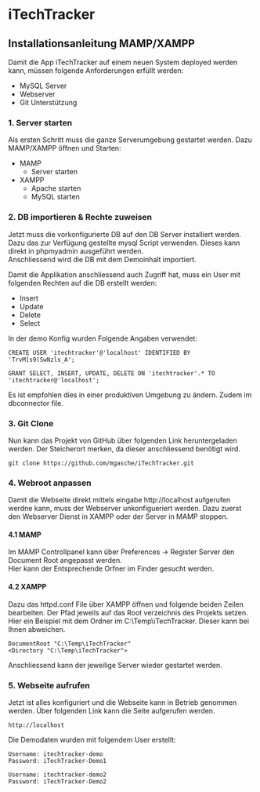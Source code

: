 # iTechTracker 

## Installationsanleitung MAMP/XAMPP
Damit die App iTechTracker auf einem neuen System deployed werden kann, müssen folgende Anforderungen erfüllt werden:
* MySQL Server
* Webserver
* Git Unterstützung

### 1. Server starten
Als ersten Schritt muss die ganze Serverumgebung gestartet werden. Dazu MAMP/XAMPP öffnen und Starten:
* MAMP
    * Server starten
* XAMPP
    * Apache starten
    * MySQL starten

### 2. DB importieren & Rechte zuweisen
Jetzt muss die vorkonfigurierte DB auf den DB Server installiert werden. Dazu das zur Verfügung gestellte mysql Script verwenden. Dieses kann direkt in phpmyadmin ausgeführt werden. <br>
Anschliessend wird die DB mit dem Demoinhalt importiert.

Damit die Applikation anschliessend auch Zugriff hat, muss ein User mit folgenden Rechten auf die DB erstellt werden:
* Insert
* Update
* Delete
* Select

In der demo Konfig wurden Folgende Angaben verwendet:


````
CREATE USER 'itechtracker'@'localhost' IDENTIFIED BY 'TrvM]s9(SwNzls_A';
````

````
GRANT SELECT, INSERT, UPDATE, DELETE ON 'itechtracker'.* TO 'itechtracker@'localhost';
````

Es ist empfohlen dies in einer produktiven Umgebung zu ändern. Zudem im dbconnector file.

### 3. Git Clone
Nun kann das Projekt von GitHub über folgenden Link heruntergeladen werden. Der Steicherort merken, da dieser anschliessend benötigt wird.

````
git clone https://github.com/mgasche/iTechTracker.git
````

### 4. Webroot anpassen
Damit die Webseite direkt mittels eingabe http://localhost aufgerufen werdne kann, muss der Webserver unkonfigueriert werden. Dazu zuerst den Webserver Dienst in XAMPP oder der Server in MAMP stoppen.

#### 4.1 MAMP
Im MAMP Controllpanel kann über Preferences -> Register Server den Document Root angepasst werden. <br>
Hier kann der Entsprechende Orfner im Finder gesucht werden.

#### 4.2 XAMPP
Dazu das httpd.conf File über XAMPP öffnen und folgende beiden Zeilen bearbeiten.
Der Pfad jeweils auf das Root verzeichnis des Projekts setzen. Hier ein Beispiel mit dem Ordner im C:\Temp\iTechTracker. Dieser kann bei Ihnen abweichen.
````
DocumentRoot "C:\Temp\iTechTracker"
<Directory "C:\Temp\iTechTracker">
````

Anschliessend kann der jeweilige Server wieder gestartet werden.

### 5. Webseite aufrufen
Jetzt ist alles konfiguriert und die Webseite kann in Betrieb genommen werden. Über folgenden Link kann die Seite aufgerufen werden.
````
http://localhost
````
Die Demodaten wurden mit folgendem User erstellt:
````
Username: itechtracker-demo
Password: iTechTracker-Demo1
````
````
Username: itechtracker-demo2
Password: iTechTracker-Demo2
````
